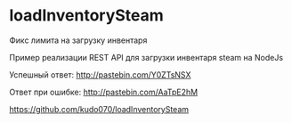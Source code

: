 # loadInventorySteam
Фикс лимита на загрузку инвентаря

Пример реализации REST API для загрузки инвентаря steam на NodeJs

Успешный ответ:  http://pastebin.com/Y0ZTsNSX 

Ответ при ошибке: http://pastebin.com/AaTpE2hM

https://github.com/kudo070/loadInventorySteam

